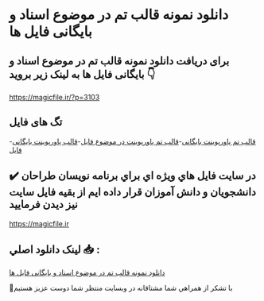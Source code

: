 # دانلود نمونه قالب تم در موضوع اسناد و بایگانی فایل ها

## برای دریافت دانلود نمونه قالب تم در موضوع اسناد و بایگانی فایل ها به لینک زیر بروید 👇

https://magicfile.ir/?p=3103

## تگ های فایل

-[قالب تم پاورپوینت بایگانی](https://magicfile.ir/product/%d9%82%d8%a7%d9%84%d8%a8-%d8%aa%d9%85-%d8%af%d8%b1-%d9%85%d9%88%d8%b6%d9%88%d8%b9-%d8%a7%d8%b3%d9%86%d8%a7%d8%af-%d9%88-%d8%a8%d8%a7%db%8c%da%af%d8%a7%d9%86%db%8c-%d9%81%d8%a7%db%8c%d9%84-%d9%87%d8%a7/)-[قالب تم پاورپوینت در موضوع فایل](https://magicfile.ir/product/%d9%82%d8%a7%d9%84%d8%a8-%d8%aa%d9%85-%d8%af%d8%b1-%d9%85%d9%88%d8%b6%d9%88%d8%b9-%d8%a7%d8%b3%d9%86%d8%a7%d8%af-%d9%88-%d8%a8%d8%a7%db%8c%da%af%d8%a7%d9%86%db%8c-%d9%81%d8%a7%db%8c%d9%84-%d9%87%d8%a7/)-[قالب پاورپوینت بایگانی فایل](https://magicfile.ir/product/%d9%82%d8%a7%d9%84%d8%a8-%d8%aa%d9%85-%d8%af%d8%b1-%d9%85%d9%88%d8%b6%d9%88%d8%b9-%d8%a7%d8%b3%d9%86%d8%a7%d8%af-%d9%88-%d8%a8%d8%a7%db%8c%da%af%d8%a7%d9%86%db%8c-%d9%81%d8%a7%db%8c%d9%84-%d9%87%d8%a7/)

## ✔️ در سايت فايل هاي ويژه اي براي برنامه نويسان طراحان دانشجويان و دانش آموزان قرار داده ايم از بقيه فايل سايت نيز ديدن فرماييد

https://magicfile.ir


## لينک دانلود اصلي 📥 :

[دانلود نمونه قالب تم در موضوع اسناد و بایگانی فایل ها](https://magicfile.ir/product/%d9%82%d8%a7%d9%84%d8%a8-%d8%aa%d9%85-%d8%af%d8%b1-%d9%85%d9%88%d8%b6%d9%88%d8%b9-%d8%a7%d8%b3%d9%86%d8%a7%d8%af-%d9%88-%d8%a8%d8%a7%db%8c%da%af%d8%a7%d9%86%db%8c-%d9%81%d8%a7%db%8c%d9%84-%d9%87%d8%a7/) 


🙏با تشکر از همراهي شما مشتاقانه در وبسایت منتظر شما دوست عزیز هستیم

